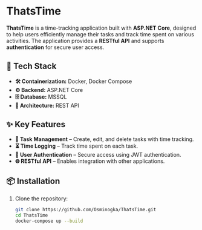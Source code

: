 # ThatsTime

**ThatsTime** is a time-tracking application built with **ASP.NET Core**, designed to help users efficiently manage their tasks and track time spent on various activities. The application provides a **RESTful API** and supports **authentication** for secure user access.

## 🚀 Tech Stack

- **🛠️ Containerization:** Docker, Docker Compose  
- **⚙️ Backend:** ASP.NET Core  
- **🗄️ Database:** MSSQL  
- **🔗 Architecture:** REST API  

## ✨ Key Features

- **📌 Task Management** – Create, edit, and delete tasks with time tracking.  
- **⏳ Time Logging** – Track time spent on each task.  
- **🔐 User Authentication** – Secure access using JWT authentication.  
- **🌐 RESTful API** – Enables integration with other applications.  

## 📦 Installation

1. Clone the repository:  
   ```sh
   git clone https://github.com/Osminogka/ThatsTime.git
   cd ThatsTime
   docker-compose up --build
